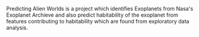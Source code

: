 Predicting Alien Worlds is a project which identifies Exoplanets from Nasa's Exoplanet Archieve and also predict habitability of the exoplanet from features contributing to habitability which are found from exploratory data analysis.
